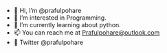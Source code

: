 - 👋 Hi, I’m @prafulpohare
- 👀 I’m interested in Programming.
- 🌱 I’m currently learning about python.
- 📫 You can reach me at Prafulpohare@outlook.com
- 🐥 Twitter @prafulpohare

<!---
prafulpohare/prafulpohare is a ✨ special ✨ repository because its `README.md` (this file) appears on your GitHub profile.
You can click the Preview link to take a look at your changes.
--->
